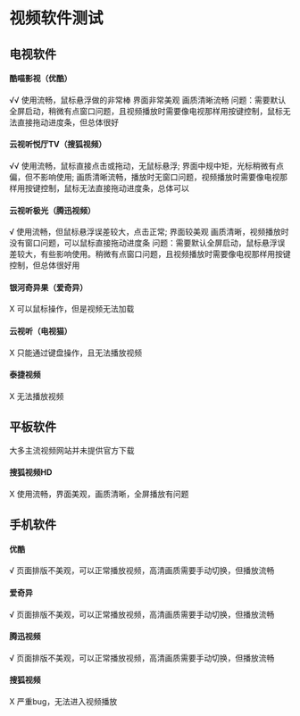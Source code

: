 # 视频软件测试

## 电视软件
#### 酷喵影视（优酷）
√√ 使用流畅，鼠标悬浮做的非常棒
   界面非常美观
   画质清晰流畅
   问题：需要默认全屏启动，稍微有点窗口问题，且视频播放时需要像电视那样用按键控制，鼠标无法直接拖动进度条，但总体很好

#### 云视听悦厅TV（搜狐视频）
√√ 使用流畅，鼠标直接点击或拖动，无鼠标悬浮;
  界面中规中矩，光标稍微有点偏，但不影响使用;
  画质清晰流畅，播放时无窗口问题，视频播放时需要像电视那样用按键控制，鼠标无法直接拖动进度条，总体可以

#### 云视听极光（腾迅视频）
√ 使用流畅，但鼠标悬浮误差较大，点击正常;
  界面较美观
  画质清晰，视频播放时没有窗口问题，可以鼠标直接拖动进度条
  问题：需要默认全屏启动，鼠标悬浮误差较大，有些影响使用。稍微有点窗口问题，且视频播放时需要像电视那样用按键控制，但总体很好用

#### 银河奇异果（爱奇异）
X 可以鼠标操作，但是视频无法加载

#### 云视听（电视猫）
X 只能通过键盘操作，且无法播放视频

#### 泰捷视频
X 无法播放视频

## 平板软件
大多主流视频网站并未提供官方下载
#### 搜狐视频HD
X 使用流畅，界面美观，画质清晰，全屏播放有问题

## 手机软件
#### 优酷
√ 页面排版不美观，可以正常播放视频，高清画质需要手动切换，但播放流畅

#### 爱奇异
√ 页面排版不美观，可以正常播放视频，高清画质需要手动切换，但播放流畅


#### 腾迅视频
√ 页面排版不美观，可以正常播放视频，高清画质需要手动切换，但播放流畅

#### 搜狐视频
X 严重bug，无法进入视频播放
